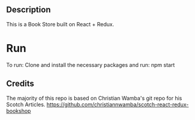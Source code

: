 ## Description
This is a Book Store built on React + Redux.

# Run

To run:
Clone and install the necessary packages and run:
npm start 

## Credits
The majority of this repo is based on Christian Wamba's git repo for his Scotch Articles.
 https://github.com/christiannwamba/scotch-react-redux-bookshop
